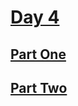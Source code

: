 # [Day 4](https://adventofcode.com/2024/day/4)

## [Part One](https://adventofcode.com/2024/day/4#part1)

## [Part Two](https://adventofcode.com/2024/day/4#part2)
